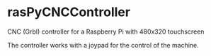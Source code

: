 # rasPyCNCController
CNC (Grbl) controller for a Raspberry Pi with 480x320 touchscreen

The controller works with a joypad for the control of the machine.